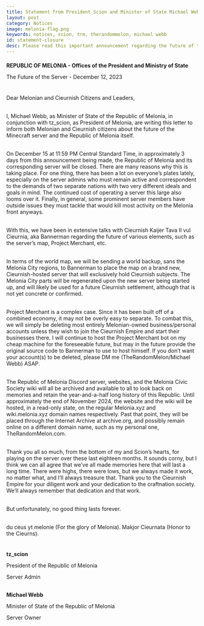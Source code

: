 ```yaml
---
title: Statement from President Scion and Minister of State Michael Webb
layout: post
category: Notices
image: melonia-flag.png
keywords: notices, scion, trm, therandommelon, michael webb
id: statement-closure
desc: Please read this important announcement regarding the future of the server.
---
```


<div class="text-center" style="line-height: 30px;">
    <b>REPUBLIC OF MELONIA - Offices of the President and Ministry of State</b><br>
    The Future of the Server - December 12, 2023
</div>

<br>

Dear Melonian and Cieurnish Citizens and Leaders,<br><br>

I, Michael Webb, as Minister of State of the Republic of Melonia, in conjunction with tz_scion, as President of Melonia, are writing this letter to inform both Melonian and Cieurnish citizens about the future of the Minecraft server and the Republic of Melonia itself.<br><br>

On December 15 at 11:59 PM Central Standard Time, in approximately 3 days from this announcement being made, the Republic of Melonia and its corresponding server will be closed. There are many reasons why this is taking place. For one thing, there has been a lot on everyone’s plates lately, especially on the server admins who must remain active and correspondent to the demands of two separate nations with two very different ideals and goals in mind. The continued cost of operating a server this large also looms over it. Finally, in general, some prominent server members have outside issues they must tackle that would kill most activity on the Melonia front anyways.<br><br>

With this, we have been in extensive talks with Cieurnish Kaijer Tava II vul Cieurnia, aka Bannerman regarding the future of various elements, such as the server’s map, Project Merchant, etc.<br><br>

In terms of the world map, we will be sending a world backup, sans the Melonia City regions, to Bannerman to place the map on a brand new, Cieurnish-hosted server that will exclusively hold Cieurnish subjects. The Melonia City parts will be regenerated upon the new server being started up, and will likely be used for a future Cieurnish settlement, although that is not yet concrete or confirmed.<br><br>

Project Merchant is a complex case. Since it has been built off of a combined economy, it may not be overly easy to separate. To combat this, we will simply be deleting most entirely Melonian-owned business/personal accounts unless they wish to join the Cieurnish Empire and start their businesses there. I will continue to host the Project Merchant bot on my cheap machine for the foreseeable future, but may in the future provide the original source code to Bannerman to use to host himself. If you don’t want your account(s) to be deleted, please DM me (TheRandomMelon/Michael Webb) ASAP.<br><br>

The Republic of Melonia Discord server, websites, and the Melonia Civic Society wiki will all be archived and available to all to look back on memories and retain the year-and-a-half long history of this Republic. Until approximately the end of November 2024, the website and the wiki will be hosted, in a read-only state, on the regular Melonia.xyz and wiki.melonia.xyz domain names respectively. Past that point, they will be placed through the Internet Archive at archive.org, and possibly remain online on a different domain name, such as my personal one, TheRandomMelon.com.<br><br>

Thank you all so much, from the bottom of my and Scion’s hearts, for playing on the server over these last eighteen months. It sounds corny, but I think we can all agree that we’ve all made memories here that will last a long time. There were highs, there were lows, but we always made it work, no matter what, and I’ll always treasure that. Thank you to the Cieurnish Empire for your diligent work and your dedication to the craftnation society. We’ll always remember that dedication and that work.<br><br>

But unfortunately, no good thing lasts forever.<br><br>

du ceus yt melonie (For the glory of Melonia). Makjor Cieurnata (Honor to the Cieurns).

<br>

<div class="text-center" style="line-height: 30px;">
    <b>tz_scion</b><br>
    President of the Republic of Melonia<br>
    Server Admin
</div>

<br>

<div class="text-center" style="line-height: 30px;">
    <b>Michael Webb</b><br>
    Minister of State of the Republic of Melonia<br>
    Server Owner
</div>

